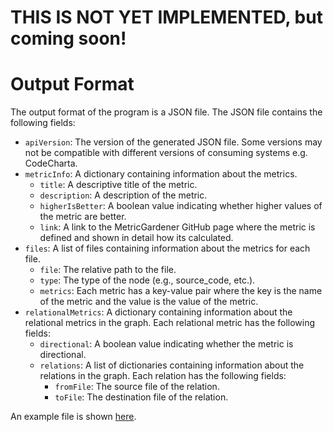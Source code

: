 # THIS IS NOT YET IMPLEMENTED, but coming soon!

# Output Format

The output format of the program is a JSON file. The JSON file contains the following fields:
- `apiVersion`: The version of the generated JSON file. Some versions may not be compatible with different versions of consuming systems e.g. CodeCharta.
- `metricInfo`: A dictionary containing information about the metrics.
    - `title`: A descriptive title of the metric.
    - `description`: A description of the metric.
    - `higherIsBetter`: A boolean value indicating whether higher values of the metric are better.
    - `link`: A link to the MetricGardener GitHub page where the metric is defined and shown in detail how its calculated.
- `files`: A list of files containing information about the metrics for each file.
    - `file`: The relative path to the file.
    - `type`: The type of the node (e.g., source_code, etc.).
    - `metrics`: Each metric has a key-value pair where the key is the name of the metric and the value is the value of the metric.
- `relationalMetrics`: A dictionary containing information about the relational metrics in the graph. Each relational metric has the following fields:
    - `directional`: A boolean value indicating whether the metric is directional.
    - `relations`: A list of dictionaries containing information about the relations in the graph. Each relation has the following fields:
        - `fromFile`: The source file of the relation.
        - `toFile`: The destination file of the relation.


An example file is shown [here](example-output.json).
